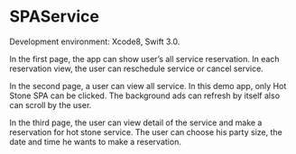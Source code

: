 # SPAService
Development environment: Xcode8, Swift 3.0.

In the first page, the app can show user’s all service reservation. In each reservation view, the user can reschedule service or cancel service.

In the second page, a user can view all service. In this demo app, only Hot Stone SPA can be clicked.  The background ads can refresh by itself also can scroll by the user.

In the third page, the user can view detail of the service and make a reservation for hot stone service. The user can choose his party size, the date and time he wants to make a reservation.
